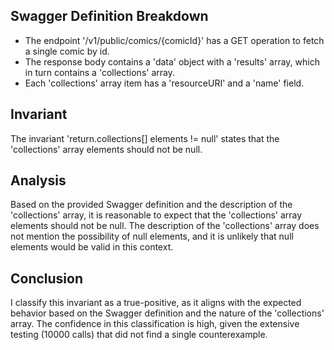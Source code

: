 ## Swagger Definition Breakdown
- The endpoint '/v1/public/comics/{comicId}' has a GET operation to fetch a single comic by id.
- The response body contains a 'data' object with a 'results' array, which in turn contains a 'collections' array.
- Each 'collections' array item has a 'resourceURI' and a 'name' field.

## Invariant
The invariant 'return.collections[] elements != null' states that the 'collections' array elements should not be null.

## Analysis
Based on the provided Swagger definition and the description of the 'collections' array, it is reasonable to expect that the 'collections' array elements should not be null. The description of the 'collections' array does not mention the possibility of null elements, and it is unlikely that null elements would be valid in this context.

## Conclusion
I classify this invariant as a true-positive, as it aligns with the expected behavior based on the Swagger definition and the nature of the 'collections' array. The confidence in this classification is high, given the extensive testing (10000 calls) that did not find a single counterexample.

